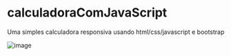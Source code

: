 # calculadoraComJavaScript
Uma simples calculadora responsiva usando html/css/javascript e bootstrap


![image](https://user-images.githubusercontent.com/93054457/155412507-eefdb8fd-3ce3-4795-b14f-0c96811ff8ab.png)

